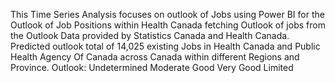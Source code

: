 This Time Series Analysis focuses on outlook of Jobs using Power BI for the Outlook of Job Positions within Health Canada fetching Outlook of jobs from the Outlook Data provided by Statistics Canada and Health Canada. Predicted outlook total of 14,025 existing Jobs in Health Canada and Public Health Agency Of Canada across Canada within different Regions and Province.
Outlook:
Undetermined
Moderate
Good
Very Good
Limited
